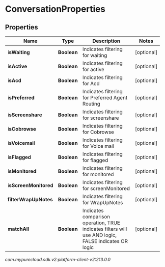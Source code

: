 # ConversationProperties


## Properties

| Name | Type | Description | Notes |
| ------------ | ------------- | ------------- | ------------- |
| **isWaiting** | **Boolean** | Indicates filtering for waiting |  [optional] |
| **isActive** | **Boolean** | Indicates filtering for active |  [optional] |
| **isAcd** | **Boolean** | Indicates filtering for Acd |  [optional] |
| **isPreferred** | **Boolean** | Indicates filtering for Preferred Agent Routing |  [optional] |
| **isScreenshare** | **Boolean** | Indicates filtering for screenshare |  [optional] |
| **isCobrowse** | **Boolean** | Indicates filtering for Cobrowse |  [optional] |
| **isVoicemail** | **Boolean** | Indicates filtering for Voice mail |  [optional] |
| **isFlagged** | **Boolean** | Indicates filtering for flagged |  [optional] |
| **isMonitored** | **Boolean** | Indicates filtering for monitored |  [optional] |
| **isScreenMonitored** | **Boolean** | Indicates filtering for screenMonitored |  [optional] |
| **filterWrapUpNotes** | **Boolean** | Indicates filtering for WrapUpNotes |  [optional] |
| **matchAll** | **Boolean** | Indicates comparison operation, TRUE indicates filters will use AND logic, FALSE indicates OR logic |  [optional] |




_com.mypurecloud.sdk.v2:platform-client-v2:213.0.0_

